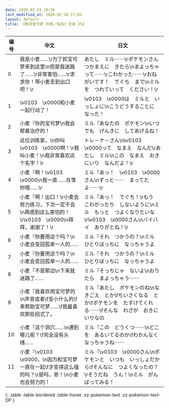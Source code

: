 ```yaml
---
date: 2020-02-23 20:56
last_modified_at: 2020-02-28 17:05
layout: default
title: 《精灵宝可梦 珍珠／钻石》文本 252
---
```

| 编号 | 中文 | 日文 |
| ---- | ---- | ---- |
| 0 | 我是小麦……\r为了抓宝可梦来到这里\n但是我迷路了……\r非常害怕……\r求求你！带小麦走到出口吧！\r | あたし　ミル⋯⋯\rポケモンさん　つかまえに　きたら\nまよっちゃって⋯⋯\rこわかった⋯⋯\rおねがいです！　でぐち　まで\nミルを　つれていって　ください！\r |
| 1 | \v0103　\x0000和小麦一起行动了！ | \v0103　\x0000は　ミルと　いっしょに\nこうどうすることに　なった！ |
| 2 | 小麦『你的宝可梦\n我会帮着治疗的！ | ミル『あなたの　ポケモン\nいつでも　げんきに　してあげるね！ |
| 3 | 这位训练家，\n你叫\v0103　\x0000啊！\r我叫小麦！\n我非常喜欢这个名字！\r | トレ－ナ－さん\n\v0103　\x0000って　なまえ　なんだ\rあたし　ミル\nこの　なまえ　おきにいり　なんだよ！\r |
| 4 | 小麦『啊！\v0103　\x0000\n我一直……在等你哦……\r | ミル『あっ！　\v0103　\x0000さん\nずっと⋯⋯　まってたよ⋯⋯\r |
| 5 | 小麦『啊！出口！\r小麦会努力练习，下次一定不会\n再感到这么害怕的！\r\v0103　\x0000\n拜拜，谢谢了！\r | ミル『あっ！　でぐち！\rもう　こわがったり　しないように\nミル　もっと　つよくなりたいな\r\v0103　\x0000さん\nバイバイ　ありがとね！\r |
| 6 | 小麦『你要用这个吗？\n小麦会变回孤单一人的…… | ミル『それ　つかうの？\nミル　ひとりぼっちに　なっちゃうよ |
| 7 | 小麦『你要用这个吗？\n小麦会变回孤单一人的…… | ミル『それ　つかうの？\nミル　ひとりぼっちに　なっちゃうよ |
| 8 | 小麦『不是那边\n下来就迷路了…… | ミル『そっちじゃ　ないよ\nおりたら　まよっちゃう⋯⋯ |
| 9 | 小麦『我喜欢用宝可梦的\n声音或者\f变小什么的\f来帮助宝可梦……\f我最喜欢那些招式了。 | ミル『あたし　ポケモンのね\nなきごえ　とか\fちいさくなる　とか\fポケモンを　たすけてくれる⋯⋯\fそんな　わざが　おきにいりなの |
| 10 | 小麦『这个洞穴……\n通到哪儿呢？\f完全没有头绪…… | ミル『この　どうくつ⋯⋯\nどこを　あるいてるのか\fわかんなくなっちゃうね⋯⋯ |
| 11 | 小麦『\v0103　\x0000，\n因为和宝可梦一直在一起\f才变得这么强的吗？\r是吗，恩！\n小麦也会努力的！ | ミル『\v0103　\x0000さん\nポケモンと　いつも　いっしょだから\fそんなに　つよくなったの？\rそうだね　うん！\nミル　がんばってみる！ |
{: .table .table-bordered .table-hover .xz-pokemon-text .xz-pokemon-text-DP }